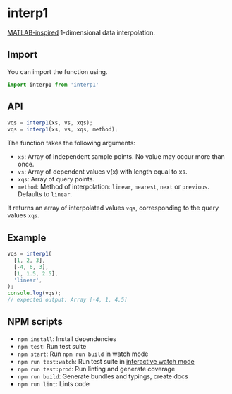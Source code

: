 # interp1

[MATLAB-inspired](https://www.mathworks.com/help/matlab/ref/interp1.html) 1-dimensional data interpolation.

## Import

You can import the function using.

```javascript
import interp1 from 'interp1'
```

## API

```javascript
vqs = interp1(xs, vs, xqs);
vqs = interp1(xs, vs, xqs, method);
```

The function takes the following arguments:

- `xs`: Array of independent sample points. No value may occur more than once.
- `vs`: Array of dependent values v(x) with length equal to xs.
- `xqs`: Array of query points.
- `method`: Method of interpolation: `linear`, `nearest`, `next` or `previous`. Defaults to `linear`.

It returns an array of interpolated values `vqs`, corresponding to the query values `xqs`.

## Example

```javascript
vqs = interp1(
  [1, 2, 3],
  [-4, 6, 3],
  [1, 1.5, 2.5],
  'linear',
);
console.log(vqs);
// expected output: Array [-4, 1, 4.5]
```

## NPM scripts

- `npm install`: Install dependencies
- `npm test`: Run test suite
- `npm start`: Run `npm run build` in watch mode
- `npm run test:watch`: Run test suite in [interactive watch mode](http://facebook.github.io/jest/docs/cli.html#watch)
- `npm run test:prod`: Run linting and generate coverage
- `npm run build`: Generate bundles and typings, create docs
- `npm run lint`: Lints code
